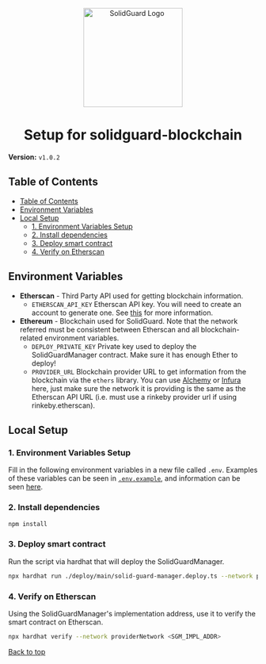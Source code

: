 <div align="center">
  <p align="center">
    <img src="./img/solidguard-v1.png" width="200" alt="SolidGuard Logo" />
  </p>
<h1>Setup for solidguard-blockchain</h1>
</div>

**Version:** `v1.0.2`

## Table of Contents
- [Table of Contents](#table-of-contents)
- [Environment Variables](#environment-variables)
- [Local Setup](#local-setup)
  - [1. Environment Variables Setup](#1-environment-variables-setup)
  - [2. Install dependencies](#2-install-dependencies)
  - [3. Deploy smart contract](#3-deploy-smart-contract)
  - [4. Verify on Etherscan](#4-verify-on-etherscan)

## Environment Variables
* **Etherscan** - Third Party API used for getting blockchain information.
  * `ETHERSCAN_API_KEY` Etherscan API key. You will need to create an account to generate one. See [this](https://info.etherscan.com/api-keys/) for more information.
* **Ethereum** - Blockchain used for SolidGuard. Note that the network referred must be consistent between Etherscan and all blockchain-related environment variables.
  * `DEPLOY_PRIVATE_KEY` Private key used to deploy the SolidGuardManager contract. Make sure it has enough Ether to deploy!
  * `PROVIDER_URL` Blockchain provider URL to get information from the blockchain via the `ethers` library. You can use [Alchemy](https://www.alchemy.com/) or [Infura](https://infura.io/) here, just make sure the network it is providing is the same as the Etherscan API URL (i.e. must use a rinkeby provider url if using rinkeby.etherscan).

## Local Setup

### 1. Environment Variables Setup
Fill in the following environment variables in a new file called `.env`. Examples of these variables can be seen in [`.env.example`](../.env.example), and information can be seen [here](#environment-variables).

### 2. Install dependencies

```bash
npm install
```

### 3. Deploy smart contract

Run the script via hardhat that will deploy the SolidGuardManager.

```bash
npx hardhat run ./deploy/main/solid-guard-manager.deploy.ts --network providerNetwork
```

### 4. Verify on Etherscan

Using the SolidGuardManager's implementation address, use it to verify the smart contract on Etherscan.

```bash
npx hardhat verify --network providerNetwork <SGM_IMPL_ADDR>
```

[Back to top](#table-of-contents)
